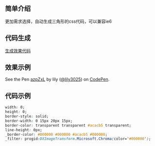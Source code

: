 ## 简单介绍
更加需求选择，自动生成三角形的css代码，可以兼容ie6

## 代码生成
<a target="_blank" href="http://apps.eky.hk/css-triangle-generator/zh-hant">生成效果代码</a>

## 效果示例
<p data-height="268" data-theme-id="11155" data-slug-hash="azpZxL" data-default-tab="result" data-user="lily3025" class='codepen'>See the Pen <a href='http://codepen.io/lily3025/pen/azpZxL/'>azpZxL</a> by lily (<a href='http://codepen.io/lily3025'>@lily3025</a>) on <a href='http://codepen.io'>CodePen</a>.</p>
<script async src="//assets.codepen.io/assets/embed/ei.js"></script>


## 代码示例
```css
width: 0;
height: 0;
border-style: solid;
border-width: 0 15px 20px 15px;
border-color: transparent transparent #acacb5 transparent;
line-height: 0px;
_border-color: #000000 #000000 #acacb5 #000000;
_filter: progid:DXImageTransform.Microsoft.Chroma(color='#000000');
```

